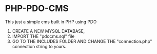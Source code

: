 # PHP-PDO-CMS
This just a simple cms built in PHP using PDO

1.  CREATE A NEW MYSQL DATABASE,
2. IMPORT THE "pdocms.sql" file
3.  GO TO THE INCLUDES FOLDER AND CHANGE THE "connection.php" connection string to yours.
